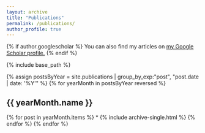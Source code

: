 ```yaml
---
layout: archive
title: "Publications"
permalink: /publications/
author_profile: true
---
```


{% if author.googlescholar %}
  You can also find my articles on <u><a href="{{author.googlescholar}}">my Google Scholar profile</a>.</u>
{% endif %}

{% include base_path %}

{% assign postsByYear = site.publications | group_by_exp:"post", "post.date | date: '%Y'"  %}
{% for yearMonth in postsByYear reversed %}
  <h2>{{ yearMonth.name }}</h2>
      {% for post in yearMonth.items %}
       *  {% include archive-single.html %}
      {% endfor %}
{% endfor %}

